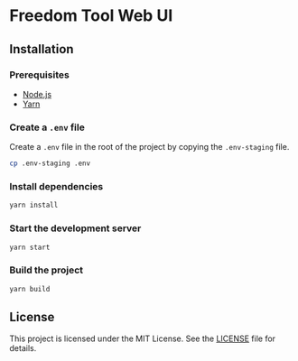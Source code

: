 # Freedom Tool Web UI

## Installation

### Prerequisites

- [Node.js](https://nodejs.org/en/download/)
- [Yarn](https://yarnpkg.com/getting-started/install)

### Create a `.env` file

Create a `.env` file in the root of the project by copying the `.env-staging` file.

```bash
cp .env-staging .env
```

### Install dependencies

```bash
yarn install
```

### Start the development server

```bash
yarn start
```

### Build the project

```bash
yarn build
```

## License
This project is licensed under the MIT License. See the [LICENSE](LICENSE) file for details.
